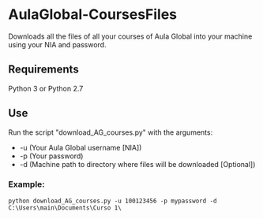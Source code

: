# AulaGlobal-CoursesFiles
Downloads all the files of all your courses of Aula Global into your machine using your NIA and password.

## Requirements
Python 3 or Python 2.7

## Use
Run the script "download_AG_courses.py" with the arguments: 
- -u (Your Aula Global username [NIA]) 
- -p (Your password) 
- -d (Machine path to directory where files will be downloaded [Optional])

### Example:
```
python download_AG_courses.py -u 100123456 -p mypassword -d C:\Users\main\Documents\Curso 1\
```


